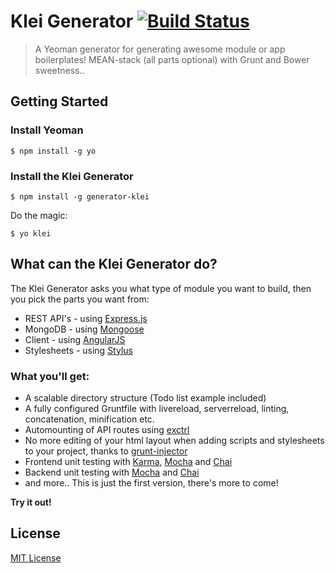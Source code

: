 # Klei Generator [![Build Status](https://secure.travis-ci.org/klei-dev/generator-klei.png?branch=master)](https://travis-ci.org/klei-dev/generator-klei)

> A Yeoman generator for generating awesome module or app boilerplates! MEAN-stack (all parts optional) with Grunt and Bower sweetness..

## Getting Started

### Install Yeoman

```
$ npm install -g yo
```

### Install the Klei Generator

```
$ npm install -g generator-klei
```

Do the magic:

```
$ yo klei
```

## What can the Klei Generator do?

The Klei Generator asks you what type of module you want to build, then you pick the parts you want from:

* REST API's - using [Express.js](http://expressjs.com)
* MongoDB - using [Mongoose](http://mongoosejs.com)
* Client - using [AngularJS](http://angularjs.org)
* Stylesheets - using [Stylus](http://learnboost.github.io/stylus/)

### What you'll get:

* A scalable directory structure (Todo list example included)
* A fully configured Gruntfile with livereload, serverreload, linting, concatenation, minification etc.
* Automounting of API routes using [exctrl](https://npmjs.org/package/exctrl)
* No more editing of your html layout when adding scripts and stylesheets to your project, thanks to [grunt-injector](https://npmjs.org/package/grunt-injector)
* Frontend unit testing with [Karma](http://karma-runner.github.io/), [Mocha](http://visionmedia.github.io/mocha/) and [Chai](http://chaijs.com/)
* Backend unit testing with [Mocha](http://visionmedia.github.io/mocha/) and [Chai](http://chaijs.com/)
* and more.. This is just the first version, there's more to come!

**Try it out!**

## License

[MIT License](http://en.wikipedia.org/wiki/MIT_License)
